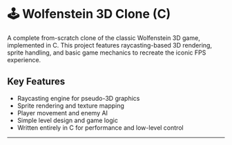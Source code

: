 # 🕹️ Wolfenstein 3D Clone (C)

A complete from-scratch clone of the classic Wolfenstein 3D game, implemented in C. This project features raycasting-based 3D rendering, sprite handling, and basic game mechanics to recreate the iconic FPS experience.

## Key Features

- Raycasting engine for pseudo-3D graphics  
- Sprite rendering and texture mapping  
- Player movement and enemy AI  
- Simple level design and game logic  
- Written entirely in C for performance and low-level control  

---
